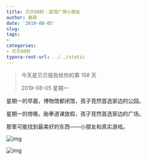 ```yaml
---
title: 贝贝60秒：菜场广场小朋友
author: 曲政
date: '2019-08-05'
slug: 
tags:
- 
categories:
- 贝贝60秒
typora-root-url: ../../static
---
```


>   今天是贝贝报告给你的第 158 天
>
>   2019-08-05 星期一

星期一的早晨，博物馆都闭馆，孩子竞然首选家边的公园。

星期一的傍晚，跆拳道课放假，孩子竞然首选家边的广场。

那里可能找到最美好的东西——小朋友和真实游戏。

![img](/images/2019-08-05-%E8%B4%9D%E8%B4%9D60%E7%A7%92%EF%BC%9A%E8%8F%9C%E5%9C%BA%E5%B9%BF%E5%9C%BA%E5%B0%8F%E6%9C%8B%E5%8F%8B/640-20200416104907942.jpeg)

![img](/images/2019-08-05-%E8%B4%9D%E8%B4%9D60%E7%A7%92%EF%BC%9A%E8%8F%9C%E5%9C%BA%E5%B9%BF%E5%9C%BA%E5%B0%8F%E6%9C%8B%E5%8F%8B/640-20200416104907974.jpeg)